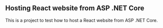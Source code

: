 ## Hosting React website from ASP .NET Core

This is a project to test how to host a React website from ASP .NET Core. 



